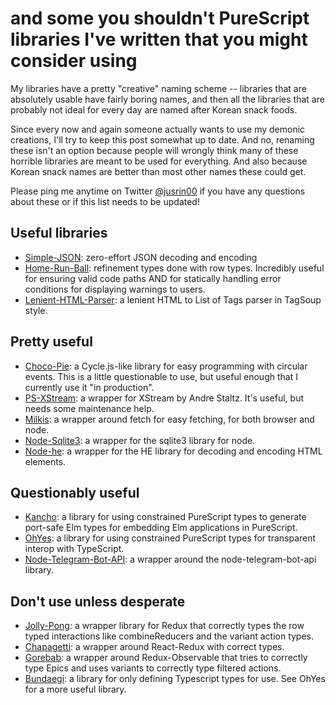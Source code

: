 # and some you shouldn't PureScript libraries I've written that you might consider using

My libraries have a pretty "creative" naming scheme -- libraries that are absolutely usable have fairly boring names, and then all the libraries that are probably not ideal for every day are named after Korean snack foods.

Since every now and again someone actually wants to use my demonic creations, I'll try to keep this post somewhat up to date. And no, renaming these isn't an option because people will wrongly think many of these horrible libraries are meant to be used for everything. And also because Korean snack names are better than most other names these could get.

Please ping me anytime on Twitter [@jusrin00](https://twitter.com/jusrin00) if you have any questions about these or if this list needs to be updated!

## Useful libraries

* [Simple-JSON](https://github.com/justinwoo/purescript-simple-json): zero-effort JSON decoding and encoding
* [Home-Run-Ball](https://github.com/justinwoo/purescript-home-run-ball): refinement types done with row types. Incredibly useful for ensuring valid code paths AND for statically handling error conditions for displaying warnings to users.
* [Lenient-HTML-Parser](https://github.com/justinwoo/purescript-lenient-html-parser): a lenient HTML to List of Tags parser in TagSoup style.

## Pretty useful

* [Choco-Pie](https://github.com/justinwoo/purescript-choco-pie): a Cycle.js-like library for easy programming with circular events. This is a little questionable to use, but useful enough that I currently use it "in production".
* [PS-XStream](https://github.com/justinwoo/purescript-xstream): a wrapper for XStream by Andre Staltz. It's useful, but needs some maintenance help.
* [Milkis](https://github.com/justinwoo/purescript-milkis): a wrapper around fetch for easy fetching, for both browser and node.
* [Node-Sqlite3](https://github.com/justinwoo/purescript-node-sqlite3): a wrapper for the sqlite3 library for node.
* [Node-he](https://github.com/justinwoo/purescript-node-he): a wrapper for the HE library for decoding and encoding HTML elements.

## Questionably useful
* [Kancho](https://github.com/justinwoo/purescript-kancho): a library for using constrained PureScript types to generate port-safe Elm types for embedding Elm applications in PureScript.
* [OhYes](https://github.com/justinwoo/purescript-ohyes): a library for using constrained PureScript types for transparent interop with TypeScript.
* [Node-Telegram-Bot-API](https://github.com/justinwoo/purescript-node-telegram-bot-api): a wrapper around the node-telegram-bot-api library.

## Don't use unless desperate

* [Jolly-Pong](https://github.com/justinwoo/purescript-jolly-pong): a wrapper library for Redux that correctly types the row typed interactions like combineReducers and the variant action types.
* [Chapagetti](https://github.com/justinwoo/purescript-chapagetti): a wrapper around React-Redux with correct types.
* [Gorebab](https://github.com/justinwoo/purescript-gorebab): a wrapper around Redux-Observable that tries to correctly type Epics and uses variants to correctly type filtered actions.
* [Bundaegi](https://github.com/justinwoo/purescript-bundaegi): a library for only defining Typescript types for use. See OhYes for a more useful library.
